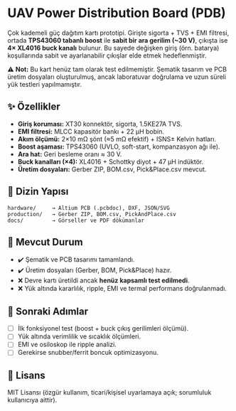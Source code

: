 # UAV Power Distribution Board (PDB)

Çok kademeli güç dağıtım kartı prototipi. Girişte sigorta + TVS + EMI filtresi, ortada **TPS43060 tabanlı boost** ile **sabit bir ara gerilim (~30 V)**, çıkışta ise **4× XL4016 buck kanalı** bulunur. Bu sayede değişken giriş (örn. batarya) koşullarında sabit ve ayarlanabilir çıkışlar elde etmek hedeflenmiştir.  

⚠️ **Not:** Bu kart henüz tam olarak test edilmemiştir. Şematik tasarım ve PCB üretim dosyaları oluşturulmuş, ancak laboratuvar doğrulama ve uzun süreli yük testleri yapılmamıştır.  

## ✨ Özellikler
- **Giriş koruması:** XT30 konnektör, sigorta, 1.5KE27A TVS.  
- **EMI filtresi:** MLCC kapasitör bankı + 22 µH bobin.  
- **Akım ölçümü:** 2×10 mΩ şönt (≈5 mΩ efektif) + ISNS± Kelvin hatları.  
- **Boost aşaması:** TPS43060 (UVLO, soft-start, kompanzasyon ağı ile).  
- **Ara hat:** Geri besleme oranı ≈ 30 V.  
- **Buck kanalları (×4):** XL4016 + Schottky diyot + 47 µH indüktör.  
- **Üretim dosyaları:** Gerber ZIP, BOM.csv, Pick&Place.csv mevcut.  

## 📁 Dizin Yapısı
```
hardware/     → Altium PCB (.pcbdoc), DXF, JSON/SVG
production/   → Gerber ZIP, BOM.csv, PickAndPlace.csv
docs/         → Görseller ve PDF dökümanlar
```

## 🔧 Mevcut Durum
- ✔️ Şematik ve PCB tasarımı tamamlandı.  
- ✔️ Üretim dosyaları (Gerber, BOM, Pick&Place) hazır.  
- ❌ Devre kartı üretildi ancak **henüz kapsamlı test edilmedi**.  
- ❌ Yük altında kararlılık, ripple, EMI ve termal performans doğrulanmadı.  

## 📌 Sonraki Adımlar
- [ ] İlk fonksiyonel test (boost + buck çıkış gerilimleri ölçümü).  
- [ ] Yük altında verimlilik ve sıcaklık ölçümleri.  
- [ ] EMI ve osiloskop ile ripple analizi.  
- [ ] Gerekirse snubber/ferrit boncuk optimizasyonu.  

## 📄 Lisans
MIT Lisansı (özgür kullanım, ticari/kişisel uyarlamaya açık; sorumluluk kullanıcıya aittir).  
